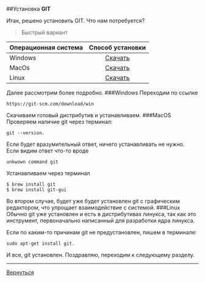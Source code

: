 ##Установка **GIT** 

Итак, решено установить GIT. Что нам потребуется?
> Быстрый вариант 

Oперационная система     | Способ установки
---------|:-------:
Windows  |   [Скачать](https://git-scm.com/download/win)
MacOs    |   [Скачать](https://git-scm.com/download/mac)
Linux    |   [Скачать](https://git-scm.com/download/linux)

Далее рассмотрим более подробно.
###Windows
Переходим по ссылке

    https://git-scm.com/download/win

Скачиваем готовый дистрибутив и устанавливаем.
###MacOS
Проверяем наличие git через терминал:

    git --version.

Если будет вразумительный ответ, ничего устанавливать не нужно.     
Если видим ответ что-то вроде

    unkwown command git  
Устанавливаем через терминал

    $ brew install git
    $ brew install git-gui

Во втором случае, будет уже будет установлен git с графическим редактором, что упрощает взаимодействие с системой.
###Linux
Обычно git уже установлен и есть в дистрибутивах линукса, так как это инструмент, первоначально написанный для разработки ядра линукса.

Если по каким-то причинам git не предустановлен, пишем в терминале:

    sudo apt-get install git. 
И все, git установлен. Поздравляю, переходим к следующему разделу.

---
[Вернуться](readme.md)